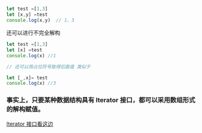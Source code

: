 ##

```js

let test =[1,3]
let [x,y] =test
console.log(x,y)  // 1，3
```

还可以进行不完全解构

```js 
let test =[1,3]
let [x] =test
console.log(x) //1

// 还可以用占位符号取得后面值 类似于

let [_,x]= test
console.log(x) //3
```


### 事实上，只要某种数据结构具有 Iterator 接口，都可以采用数组形式的解构赋值。
[Iterator 接口看这边](./Iterator.md)


